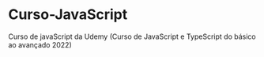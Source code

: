 # Curso-JavaScript
Curso de javaScript da Udemy (Curso de JavaScript e TypeScript do básico ao avançado 2022)
